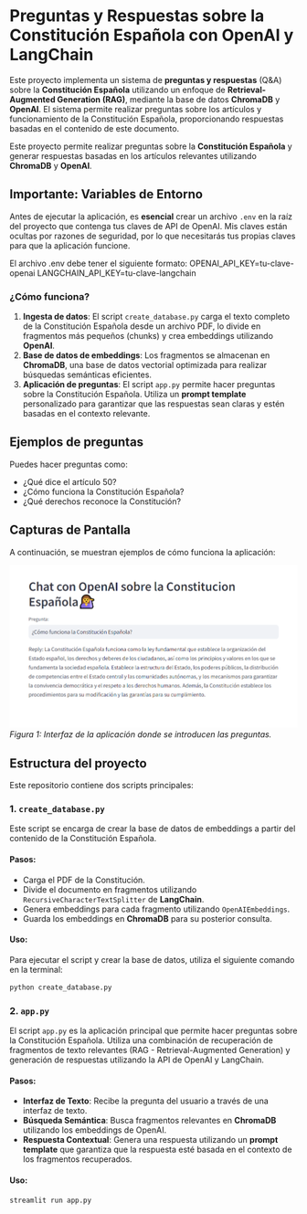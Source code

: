 # Preguntas y Respuestas sobre la Constitución Española con OpenAI y LangChain

Este proyecto implementa un sistema de **preguntas y respuestas** (Q&A) sobre la **Constitución Española** utilizando un enfoque de **Retrieval-Augmented Generation (RAG)**, mediante la base de datos **ChromaDB** y **OpenAI**. El sistema permite realizar preguntas sobre los artículos y funcionamiento de la Constitución Española, proporcionando respuestas basadas en el contenido de este documento.

Este proyecto permite realizar preguntas sobre la **Constitución Española** y generar respuestas basadas en los artículos relevantes utilizando **ChromaDB** y **OpenAI**.

## Importante: Variables de Entorno

Antes de ejecutar la aplicación, es **esencial** crear un archivo `.env` en la raíz del proyecto que contenga tus claves de API de OpenAI. Mis claves están ocultas por razones de seguridad, por lo que necesitarás tus propias claves para que la aplicación funcione.

El archivo .env debe tener el siguiente formato:
OPENAI_API_KEY=tu-clave-openai
LANGCHAIN_API_KEY=tu-clave-langchain


### ¿Cómo funciona?
1. **Ingesta de datos**: El script `create_database.py` carga el texto completo de la Constitución Española desde un archivo PDF, lo divide en fragmentos más pequeños (chunks) y crea embeddings utilizando **OpenAI**.
2. **Base de datos de embeddings**: Los fragmentos se almacenan en **ChromaDB**, una base de datos vectorial optimizada para realizar búsquedas semánticas eficientes.
3. **Aplicación de preguntas**: El script `app.py` permite hacer preguntas sobre la Constitución Española. Utiliza un **prompt template** personalizado para garantizar que las respuestas sean claras y estén basadas en el contexto relevante.

## Ejemplos de preguntas

Puedes hacer preguntas como:
- ¿Qué dice el artículo 50?
- ¿Cómo funciona la Constitución Española?
- ¿Qué derechos reconoce la Constitución?

## Capturas de Pantalla

A continuación, se muestran ejemplos de cómo funciona la aplicación:

![Interfaz de Preguntas](./Captura1.PNG)
*Figura 1: Interfaz de la aplicación donde se introducen las preguntas.*

## Estructura del proyecto

Este repositorio contiene dos scripts principales:

### 1. `create_database.py`
Este script se encarga de crear la base de datos de embeddings a partir del contenido de la Constitución Española.

#### Pasos:
- Carga el PDF de la Constitución.
- Divide el documento en fragmentos utilizando `RecursiveCharacterTextSplitter` de **LangChain**.
- Genera embeddings para cada fragmento utilizando `OpenAIEmbeddings`.
- Guarda los embeddings en **ChromaDB** para su posterior consulta.

#### Uso:
Para ejecutar el script y crear la base de datos, utiliza el siguiente comando en la terminal:

```bash
python create_database.py
```

### 2. `app.py`

El script `app.py` es la aplicación principal que permite hacer preguntas sobre la Constitución Española. Utiliza una combinación de recuperación de fragmentos de texto relevantes (RAG - Retrieval-Augmented Generation) y generación de respuestas utilizando la API de OpenAI y LangChain.

#### Pasos:

- **Interfaz de Texto**: Recibe la pregunta del usuario a través de una interfaz de texto.
- **Búsqueda Semántica**: Busca fragmentos relevantes en **ChromaDB** utilizando los embeddings de OpenAI.
- **Respuesta Contextual**: Genera una respuesta utilizando un **prompt template** que garantiza que la respuesta esté basada en el contexto de los fragmentos recuperados.

#### Uso:
```bash
streamlit run app.py
